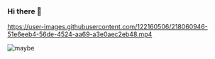 ### Hi there 👋


https://user-images.githubusercontent.com/122160506/218060946-51e6eeb4-56de-4524-aa69-a3e0aec2eb48.mp4

![maybe](https://user-images.githubusercontent.com/122160506/218062194-0afced75-d263-4f1f-bedb-01535141d825.gif)


<!--
**BorisKlco/BorisKlco** is a ✨ _special_ ✨ repository because its `README.md` (this file) appears on your GitHub profile.

Here are some ideas to get you started:

- 🔭 I’m currently working on ...
- 🌱 I’m currently learning ...
- 👯 I’m looking to collaborate on ...
- 🤔 I’m looking for help with ...
- 💬 Ask me about ...
- 📫 How to reach me: ...
- 😄 Pronouns: ...
- ⚡ Fun fact: ...
-->
